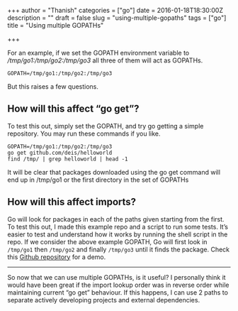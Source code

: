 +++
author = "Thanish"
categories = ["go"]
date = 2016-01-18T18:30:00Z
description = ""
draft = false
slug = "using-multiple-gopaths"
tags = ["go"]
title = "Using multiple GOPATHs"

+++


For an example, if we set the GOPATH environment variable to _/tmp/go1:/tmp/go2:/tmp/go3_ all three of them will act as GOPATHs.

```
GOPATH=/tmp/go1:/tmp/go2:/tmp/go3
```

But this raises a few questions.

## How will this affect “go get”?

To test this out, simply set the GOPATH, and try go getting a simple repository. You may run these commands if you like.

```
GOPATH=/tmp/go1:/tmp/go2:/tmp/go3
go get github.com/deis/helloworld
find /tmp/ | grep helloworld | head -1
```

It will be clear that packages downloaded using the go get command will end up in /tmp/go1 or the first directory in the set of GOPATHs

## How will this affect imports?

Go will look for packages in each of the paths given starting from the first. To test this out, I made this example repo and a script to run some tests. It’s easier to test and understand how it works by running the shell script in the repo. If we consider the above example GOPATH, Go will first look in `/tmp/go1` then `/tmp/go2` and finally `/tmp/go3` until it finds the package. Check this [Github repository](https://github.com/mnmtanish/test-multiple-gopaths) for a demo.

---

So now that we can use multiple GOPATHs, is it useful? I personally think it would have been great if the import lookup order was in reverse order while maintaining current “go get” behaviour. If this happens, I can use 2 paths to separate actively developing projects and external dependencies.

